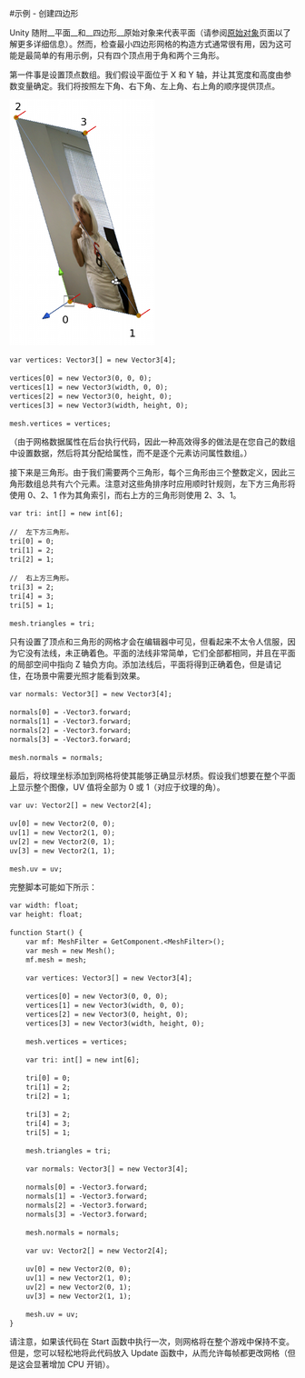 #示例 - 创建四边形


Unity 随附__平面__和__四边形__原始对象来代表平面（请参阅[原始对象](PrimitiveObjects.html)页面以了解更多详细信息）。然而，检查最小四边形网格的构造方式通常很有用，因为这可能是最简单的有用示例，只有四个顶点用于角和两个三角形。

第一件事是设置顶点数组。我们假设平面位于 X 和 Y 轴，并让其宽度和高度由参数变量确定。我们将按照左下角、右下角、左上角、右上角的顺序提供顶点。


![](../uploads/Main/MeshConstruction.png) 



````
var vertices: Vector3[] = new Vector3[4];

vertices[0] = new Vector3(0, 0, 0);
vertices[1] = new Vector3(width, 0, 0);
vertices[2] = new Vector3(0, height, 0);
vertices[3] = new Vector3(width, height, 0);

mesh.vertices = vertices;

````

（由于网格数据属性在后台执行代码，因此一种高效得多的做法是在您自己的数组中设置数据，然后将其分配给属性，而不是逐个元素访问属性数组。）
	
接下来是三角形。由于我们需要两个三角形，每个三角形由三个整数定义，因此三角形数组总共有六个元素。注意对这些角排序时应用顺时针规则，左下方三角形将使用 0、2、1 作为其角索引，而右上方的三角形则使用 2、3、1。



````
var tri: int[] = new int[6];

//	左下方三角形。
tri[0] = 0;
tri[1] = 2;
tri[2] = 1;

//	右上方三角形。	
tri[3] = 2;
tri[4] = 3;
tri[5] = 1;

mesh.triangles = tri;

````
	
只有设置了顶点和三角形的网格才会在编辑器中可见，但看起来不太令人信服，因为它没有法线，未正确着色。平面的法线非常简单，它们全部都相同，并且在平面的局部空间中指向 Z 轴负方向。添加法线后，平面将得到正确着色，但是请记住，在场景中需要光照才能看到效果。



````
var normals: Vector3[] = new Vector3[4];

normals[0] = -Vector3.forward;
normals[1] = -Vector3.forward;
normals[2] = -Vector3.forward;
normals[3] = -Vector3.forward;

mesh.normals = normals;

````

最后，将纹理坐标添加到网格将使其能够正确显示材质。假设我们想要在整个平面上显示整个图像，UV 值将全部为 0 或 1（对应于纹理的角）。



````
var uv: Vector2[] = new Vector2[4];

uv[0] = new Vector2(0, 0);
uv[1] = new Vector2(1, 0);
uv[2] = new Vector2(0, 1);
uv[3] = new Vector2(1, 1);

mesh.uv = uv;

````

完整脚本可能如下所示：



````
var width: float;
var height: float;

function Start() {	
	var mf: MeshFilter = GetComponent.<MeshFilter>();
	var mesh = new Mesh();
	mf.mesh = mesh;
	
	var vertices: Vector3[] = new Vector3[4];
	
	vertices[0] = new Vector3(0, 0, 0);
	vertices[1] = new Vector3(width, 0, 0);
	vertices[2] = new Vector3(0, height, 0);
	vertices[3] = new Vector3(width, height, 0);
	
	mesh.vertices = vertices;
	
	var tri: int[] = new int[6];

	tri[0] = 0;
	tri[1] = 2;
	tri[2] = 1;
	
	tri[3] = 2;
	tri[4] = 3;
	tri[5] = 1;
	
	mesh.triangles = tri;
	
	var normals: Vector3[] = new Vector3[4];
	
	normals[0] = -Vector3.forward;
	normals[1] = -Vector3.forward;
	normals[2] = -Vector3.forward;
	normals[3] = -Vector3.forward;
	
	mesh.normals = normals;
	
	var uv: Vector2[] = new Vector2[4];

	uv[0] = new Vector2(0, 0);
	uv[1] = new Vector2(1, 0);
	uv[2] = new Vector2(0, 1);
	uv[3] = new Vector2(1, 1);
	
	mesh.uv = uv;
}

````

请注意，如果该代码在 Start 函数中执行一次，则网格将在整个游戏中保持不变。但是，您可以轻松地将此代码放入 Update 函数中，从而允许每帧都更改网格（但是这会显著增加 CPU 开销）。
